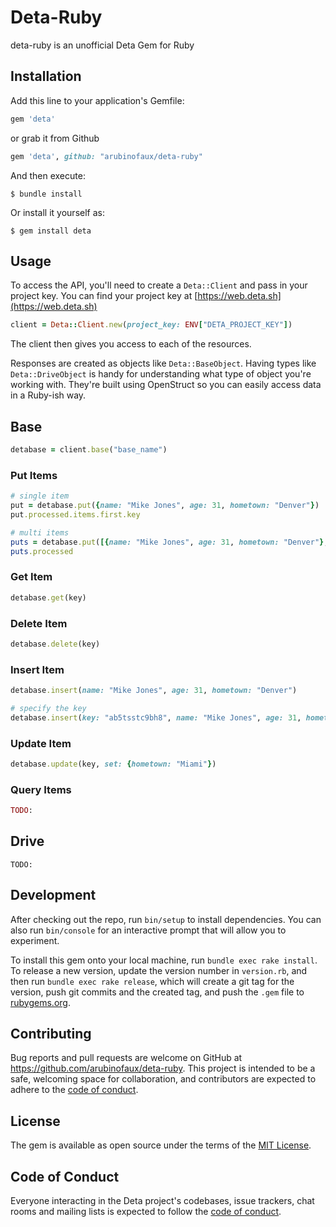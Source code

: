 # Deta-Ruby

deta-ruby is an unofficial Deta Gem for Ruby

## Installation

Add this line to your application's Gemfile:

```ruby
gem 'deta'
```

or grab it from Github
```ruby
gem 'deta', github: "arubinofaux/deta-ruby"
```

And then execute:

    $ bundle install

Or install it yourself as:

    $ gem install deta

## Usage

To access the API, you'll need to create a `Deta::Client` and pass in your project key. You can find your project key at [https://web.deta.sh](https://web.deta.sh)

```ruby
client = Deta::Client.new(project_key: ENV["DETA_PROJECT_KEY"])
```

The client then gives you access to each of the resources.

Responses are created as objects like `Deta::BaseObject`. Having types like `Deta::DriveObject` is handy for understanding what type of object you're working with. They're built using OpenStruct so you can easily access data in a Ruby-ish way.

## Base

```ruby
detabase = client.base("base_name")
```

### Put Items

```ruby
# single item
put = detabase.put({name: "Mike Jones", age: 31, hometown: "Denver"})
put.processed.items.first.key

# multi items
puts = detabase.put([{name: "Mike Jones", age: 31, hometown: "Denver"}, {name: "Mike Dow", age: 25, hometown: "Miami"}])
puts.processed
```

### Get Item

```ruby
detabase.get(key)
```

### Delete Item

```ruby
detabase.delete(key)
```

### Insert Item

```ruby
detabase.insert(name: "Mike Jones", age: 31, hometown: "Denver")

# specify the key
detabase.insert(key: "ab5tsstc9bh8", name: "Mike Jones", age: 31, hometown: "Denver")
```

### Update Item

```ruby
detabase.update(key, set: {hometown: "Miami"})
```

### Query Items

```ruby
TODO:
```

## Drive

`TODO:`

## Development

After checking out the repo, run `bin/setup` to install dependencies. You can also run `bin/console` for an interactive prompt that will allow you to experiment.

To install this gem onto your local machine, run `bundle exec rake install`. To release a new version, update the version number in `version.rb`, and then run `bundle exec rake release`, which will create a git tag for the version, push git commits and the created tag, and push the `.gem` file to [rubygems.org](https://rubygems.org).

## Contributing

Bug reports and pull requests are welcome on GitHub at https://github.com/arubinofaux/deta-ruby. This project is intended to be a safe, welcoming space for collaboration, and contributors are expected to adhere to the [code of conduct](https://github.com/arubinofaux/deta-ruby/blob/main/CODE_OF_CONDUCT.md).

## License

The gem is available as open source under the terms of the [MIT License](https://opensource.org/licenses/MIT).

## Code of Conduct

Everyone interacting in the Deta project's codebases, issue trackers, chat rooms and mailing lists is expected to follow the [code of conduct](https://github.com/arubinofaux/deta-ruby/blob/main/CODE_OF_CONDUCT.md).
